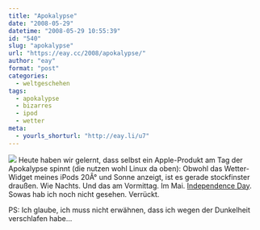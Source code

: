 ```yaml
---
title: "Apokalypse"
date: "2008-05-29"
datetime: "2008-05-29 10:55:39"
id: "540"
slug: "apokalypse"
url: "https://eay.cc/2008/apokalypse/"
author: "eay"
format: "post"
categories:
  - weltgeschehen
tags:
  - apokalypse
  - bizarres
  - ipod
  - wetter
meta:
  - yourls_shorturl: "http://eay.li/u7"
---
```


![](/uploads/2008/apokalypse.jpg) Heute haben wir gelernt, dass selbst ein Apple-Produkt am Tag der Apokalypse spinnt (die nutzen wohl Linux da oben): Obwohl das Wetter-Widget meines iPods 20Â° und Sonne anzeigt, ist es gerade stockfinster draußen. Wie Nachts. Und das am Vormittag. Im Mai. [Independence Day](http://twitter.com/jab_cgn/statuses/822349401). Sowas hab ich noch nicht gesehen. Verrückt.

PS: Ich glaube, ich muss nicht erwähnen, dass ich wegen der Dunkelheit verschlafen habe...
